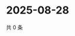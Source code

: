 # 2025-08-28

共 0 条

<!-- BEGIN ZHIHUQUESTIONS -->
<!-- 最后更新时间 Thu Aug 28 2025 12:13:47 GMT+0800 (China Standard Time) -->

<!-- END ZHIHUQUESTIONS -->
